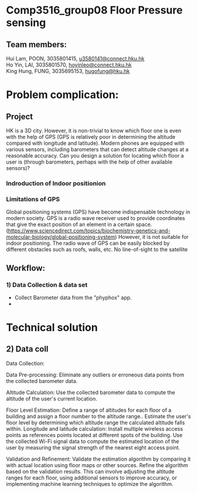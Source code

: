 # Comp3516_group08 Floor Pressure sensing
## Team members:  
Hui Lam, POON, 3035801415, u3580141@connect.hku.hk  
Ho Yin, LAI, 3035801570, hoyinleo@connect.hku.hk  
King Hung, FUNG, 3035695153, hugofung@hku.hk  

# Problem complication:
## Project 
HK is a 3D city. However, it is non-trivial to know which floor one is even with the help of GPS (GPS is relatively poor in determining the altitude compared with longitude and latitude). Modern phones are equipped with various sensors, including barometers that can detect altitude changes at a reasonable accuracy. Can you design a solution for locating which floor a user is (through barometers, perhaps with the help of other available sensors)?

### Indroduction of Indoor positionion

### Limitations of GPS
Global positioning systems (GPS) have become indispensable technology in modern society. GPS is a radio wave receiver used to provide coordinates that give the exact position of an element in a certain space. (https://www.sciencedirect.com/topics/biochemistry-genetics-and-molecular-biology/global-positioning-system) However, it is not suitable for indoor positioning. The radio wave of GPS can be easily blocked by different obstacles such as roofs, walls, etc. No line-of-sight to the satellite

## Workflow:  
### 1) Data Collection & data set  
- Collect Barometer data from the "phyphox" app.
- 

# Technical solution
## 2) Data coll








Data Collection: 

Data Pre-processing: Eliminate any outliers or erroneous data points from the collected
barometer data.

Altitude Calculation: Use the collected barometer data to compute the altitude of the user's
current location.

Floor Level Estimation: Define a range of altitudes for each floor of a building and assign a
floor number to the altitude range.. Estimate the user's floor level by determining which
altitude range the calculated altitude falls within.
Longitude and latitude calculation: Install multiple wireless access points as references
points located at different spots of the building. Use the collected Wi-Fi signal data to
compute the estimated location of the user by measuring the signal strength of the nearest
eight access point.

Validation and Refinement: Validate the estimation algorithm by comparing it with actual
location using floor maps or other sources. Refine the algorithm based on the validation
results. This can involve adjusting the altitude ranges for each floor, using additional sensors
to improve accuracy, or implementing machine learning techniques to optimize the
algorithm.
